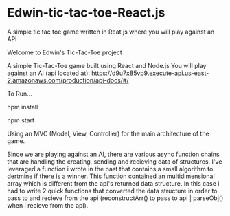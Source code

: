 # Edwin-tic-tac-toe-React.js
A simple tic tac toe game written in Reat.js where you will play against an API

Welcome to Edwin's Tic-Tac-Toe project

A simple Tic-Tac-Toe game built using React and Node.js You will play against an AI (api located at): https://d9u7x85vp9.execute-api.us-east-2.amazonaws.com/production/api-docs/#/

To Run...

npm install

npm start

Using an MVC (Model, View, Controller) for the main architecture of the game.

Since we are playing against an AI, there are various async function chains that are handling the creating, sending and recieving data of structures. I've leveraged a function i wrote in the past that contains a small algorithm to dertmine if there is a winner. This function contained an multidimensional array which is different from the api's returned data structure. In this case i had to write 2 quick functions that converted the data structure in order to pass to and recieve from the api (reconstructArr() to pass to api | parseObj() when i recieve from the api).
